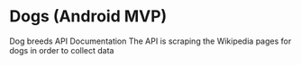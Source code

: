 # Dogs (Android MVP)
Dog breeds API Documentation
The API is scraping the Wikipedia pages for dogs in order to collect data


